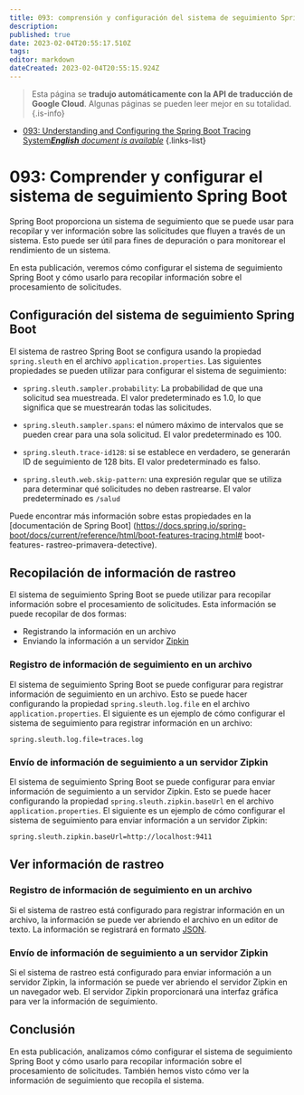 ```yaml
---
title: 093: comprensión y configuración del sistema de seguimiento Spring Boot
description: 
published: true
date: 2023-02-04T20:55:17.510Z
tags: 
editor: markdown
dateCreated: 2023-02-04T20:55:15.924Z
---
```


> Esta página se **tradujo automáticamente con la API de traducción de Google Cloud**.
Algunas páginas se pueden leer mejor en su totalidad.{.is-info}



- [093: Understanding and Configuring the Spring Boot Tracing System***English** document is available*](/en/Knowledge-base/Spring-Boot/Learning/093-understanding-and-configuring-the-spring-boot-tracing-system)
{.links-list}


# 093: Comprender y configurar el sistema de seguimiento Spring Boot

Spring Boot proporciona un sistema de seguimiento que se puede usar para recopilar y ver información sobre las solicitudes que fluyen a través de un sistema. Esto puede ser útil para fines de depuración o para monitorear el rendimiento de un sistema.

En esta publicación, veremos cómo configurar el sistema de seguimiento Spring Boot y cómo usarlo para recopilar información sobre el procesamiento de solicitudes.

## Configuración del sistema de seguimiento Spring Boot

El sistema de rastreo Spring Boot se configura usando la propiedad `spring.sleuth` en el archivo `application.properties`. Las siguientes propiedades se pueden utilizar para configurar el sistema de seguimiento:

- `spring.sleuth.sampler.probability`: La probabilidad de que una solicitud sea muestreada. El valor predeterminado es 1.0, lo que significa que se muestrearán todas las solicitudes.

- `spring.sleuth.sampler.spans`: el número máximo de intervalos que se pueden crear para una sola solicitud. El valor predeterminado es 100.

- `spring.sleuth.trace-id128`: si se establece en verdadero, se generarán ID de seguimiento de 128 bits. El valor predeterminado es falso.

- `spring.sleuth.web.skip-pattern`: una expresión regular que se utiliza para determinar qué solicitudes no deben rastrearse. El valor predeterminado es `/salud`

Puede encontrar más información sobre estas propiedades en la [documentación de Spring Boot] (https://docs.spring.io/spring-boot/docs/current/reference/html/boot-features-tracing.html# boot-features- rastreo-primavera-detective).

## Recopilación de información de rastreo

El sistema de seguimiento Spring Boot se puede utilizar para recopilar información sobre el procesamiento de solicitudes. Esta información se puede recopilar de dos formas:

- Registrando la información en un archivo
- Enviando la información a un servidor [Zipkin](https://zipkin.io/)

### Registro de información de seguimiento en un archivo

El sistema de seguimiento Spring Boot se puede configurar para registrar información de seguimiento en un archivo. Esto se puede hacer configurando la propiedad `spring.sleuth.log.file` en el archivo `application.properties`. El siguiente es un ejemplo de cómo configurar el sistema de seguimiento para registrar información en un archivo:

```
spring.sleuth.log.file=traces.log
```

### Envío de información de seguimiento a un servidor Zipkin

El sistema de seguimiento Spring Boot se puede configurar para enviar información de seguimiento a un servidor Zipkin. Esto se puede hacer configurando la propiedad `spring.sleuth.zipkin.baseUrl` en el archivo `application.properties`. El siguiente es un ejemplo de cómo configurar el sistema de seguimiento para enviar información a un servidor Zipkin:

```
spring.sleuth.zipkin.baseUrl=http://localhost:9411
```

## Ver información de rastreo

### Registro de información de seguimiento en un archivo

Si el sistema de rastreo está configurado para registrar información en un archivo, la información se puede ver abriendo el archivo en un editor de texto. La información se registrará en formato [JSON](https://www.json.org/).

### Envío de información de seguimiento a un servidor Zipkin

Si el sistema de rastreo está configurado para enviar información a un servidor Zipkin, la información se puede ver abriendo el servidor Zipkin en un navegador web. El servidor Zipkin proporcionará una interfaz gráfica para ver la información de seguimiento.

## Conclusión

En esta publicación, analizamos cómo configurar el sistema de seguimiento Spring Boot y cómo usarlo para recopilar información sobre el procesamiento de solicitudes. También hemos visto cómo ver la información de seguimiento que recopila el sistema.